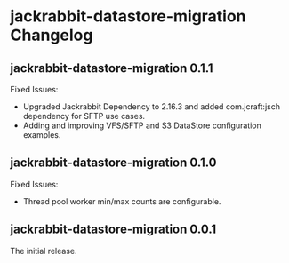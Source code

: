 jackrabbit-datastore-migration Changelog
====================

## jackrabbit-datastore-migration 0.1.1

Fixed Issues:

* Upgraded Jackrabbit Dependency to 2.16.3 and added com.jcraft:jsch dependency for SFTP use cases.
* Adding and improving VFS/SFTP and S3 DataStore configuration examples.

## jackrabbit-datastore-migration 0.1.0

Fixed Issues:

* Thread pool worker min/max counts are configurable.

## jackrabbit-datastore-migration 0.0.1

The initial release.
